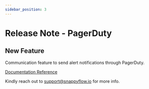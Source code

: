 ```yaml
---
sidebar_position: 3 
---
```

 # Release Note - PagerDuty

## New Feature

Communication feature to send alert notifications through PagerDuty.

[Documentation Reference](/docs/Alerts_notifications/Notifications/Create_Notification_Channel/pagerDuty)

Kindly reach out to [support@snappyflow.io](mailto:support@snappyflow.io) for more info.

